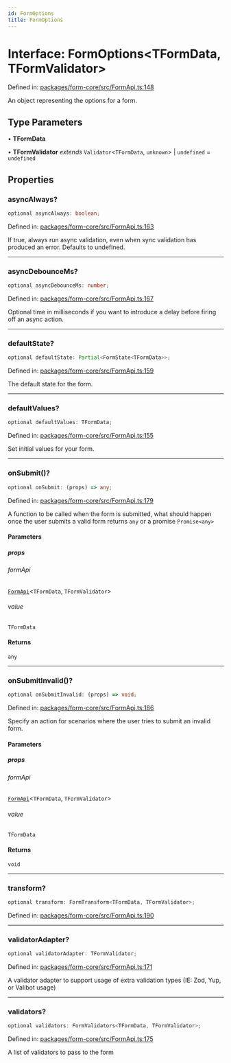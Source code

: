 ```yaml
---
id: FormOptions
title: FormOptions
---
```


<!-- DO NOT EDIT: this page is autogenerated from the type comments -->

# Interface: FormOptions\<TFormData, TFormValidator\>

Defined in: [packages/form-core/src/FormApi.ts:148](https://github.com/TanStack/form/blob/main/packages/form-core/src/FormApi.ts#L148)

An object representing the options for a form.

## Type Parameters

• **TFormData**

• **TFormValidator** *extends* `Validator`\<`TFormData`, `unknown`\> \| `undefined` = `undefined`

## Properties

### asyncAlways?

```ts
optional asyncAlways: boolean;
```

Defined in: [packages/form-core/src/FormApi.ts:163](https://github.com/TanStack/form/blob/main/packages/form-core/src/FormApi.ts#L163)

If true, always run async validation, even when sync validation has produced an error. Defaults to undefined.

***

### asyncDebounceMs?

```ts
optional asyncDebounceMs: number;
```

Defined in: [packages/form-core/src/FormApi.ts:167](https://github.com/TanStack/form/blob/main/packages/form-core/src/FormApi.ts#L167)

Optional time in milliseconds if you want to introduce a delay before firing off an async action.

***

### defaultState?

```ts
optional defaultState: Partial<FormState<TFormData>>;
```

Defined in: [packages/form-core/src/FormApi.ts:159](https://github.com/TanStack/form/blob/main/packages/form-core/src/FormApi.ts#L159)

The default state for the form.

***

### defaultValues?

```ts
optional defaultValues: TFormData;
```

Defined in: [packages/form-core/src/FormApi.ts:155](https://github.com/TanStack/form/blob/main/packages/form-core/src/FormApi.ts#L155)

Set initial values for your form.

***

### onSubmit()?

```ts
optional onSubmit: (props) => any;
```

Defined in: [packages/form-core/src/FormApi.ts:179](https://github.com/TanStack/form/blob/main/packages/form-core/src/FormApi.ts#L179)

A function to be called when the form is submitted, what should happen once the user submits a valid form returns `any` or a promise `Promise<any>`

#### Parameters

##### props

###### formApi

[`FormApi`](../classes/formapi.md)\<`TFormData`, `TFormValidator`\>

###### value

`TFormData`

#### Returns

`any`

***

### onSubmitInvalid()?

```ts
optional onSubmitInvalid: (props) => void;
```

Defined in: [packages/form-core/src/FormApi.ts:186](https://github.com/TanStack/form/blob/main/packages/form-core/src/FormApi.ts#L186)

Specify an action for scenarios where the user tries to submit an invalid form.

#### Parameters

##### props

###### formApi

[`FormApi`](../classes/formapi.md)\<`TFormData`, `TFormValidator`\>

###### value

`TFormData`

#### Returns

`void`

***

### transform?

```ts
optional transform: FormTransform<TFormData, TFormValidator>;
```

Defined in: [packages/form-core/src/FormApi.ts:190](https://github.com/TanStack/form/blob/main/packages/form-core/src/FormApi.ts#L190)

***

### validatorAdapter?

```ts
optional validatorAdapter: TFormValidator;
```

Defined in: [packages/form-core/src/FormApi.ts:171](https://github.com/TanStack/form/blob/main/packages/form-core/src/FormApi.ts#L171)

A validator adapter to support usage of extra validation types (IE: Zod, Yup, or Valibot usage)

***

### validators?

```ts
optional validators: FormValidators<TFormData, TFormValidator>;
```

Defined in: [packages/form-core/src/FormApi.ts:175](https://github.com/TanStack/form/blob/main/packages/form-core/src/FormApi.ts#L175)

A list of validators to pass to the form
